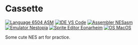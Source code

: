 # Cassette

[![Language 6504 ASM](https://img.shields.io/badge/Language-6504%20ASM-%23fff)](https://www.masswerk.at/6502/6502_instruction_set.html)
[![IDE VS Code](https://img.shields.io/badge/Editor-VS%20Code-%230065A9)](https://code.visualstudio.com/)
[![Assembler NESasm](https://img.shields.io/badge/Assembler-NESasm-important)](https://github.com/amyinorbit/NESAsm-3.1-Mac)
[![Emulator Nestopia](https://img.shields.io/badge/Emulator-Nestopia-blueviolet)](http://nestopia.sourceforge.net/)
[![Sprite Editor Eonarheim](https://img.shields.io/badge/Sprite%20Editor-Eonarheim-yellow)](https://eonarheim.github.io/NES-Sprite-Editor/)
[![OS MacOS](https://img.shields.io/badge/OS-MacOS-9cf)](https://www.apple.com)

Some cute NES art for practice.